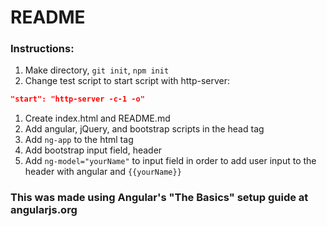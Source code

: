 # README

### Instructions:

1. Make directory, `git init`, `npm init`
1. Change test script to start script with http-server:
  ```json
  "start": "http-server -c-1 -o"
  ```
1. Create index.html and README.md
1. Add angular, jQuery, and bootstrap scripts in the head tag
1. Add `ng-app` to the html tag
1. Add bootstrap input field, header
1. Add `ng-model="yourName"` to input field in order to add user input to the header with angular and `{{yourName}}`

### This was made using Angular's "The Basics" setup guide at angularjs.org
